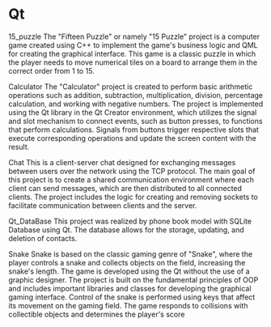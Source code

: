 # Qt

15_puzzle
The "Fifteen Puzzle" or namely "15 Puzzle" project is a computer game created using C++ to implement the game's business logic and QML for creating the graphical interface. This game is a classic puzzle in which the player needs to move numerical tiles on a board to arrange them in the correct order from 1 to 15.

Calculator
The "Calculator" project is created to perform basic arithmetic operations such as addition, subtraction, multiplication, division, percentage calculation, and working with negative numbers. The project is implemented using the Qt library in the Qt Creator environment, which utilizes the signal and slot mechanism to connect events, such as button presses, to functions that perform calculations. Signals from buttons trigger respective slots that execute corresponding operations and update the screen content with the result.

Chat
This is a client-server chat designed for exchanging messages between users over the network using the TCP protocol. The main goal of this project is to create a shared communication environment where each client can send messages, which are then distributed to all connected clients. The project includes the logic for creating and removing sockets to facilitate communication between clients and the server.

Qt_DataBase
This project was realized by phone book model with SQLite Database using Qt. The database allows for the storage, updating, and deletion of contacts.

Snake
Snake is based on the classic gaming genre of "Snake", where the player controls a snake and collects objects on the field, increasing the snake's length. The game is developed using the Qt without the use of a graphic designer. The project is built on the fundamental principles of OOP and includes important libraries and classes for developing the graphical gaming interface.
Control of the snake is performed using keys that affect its movement on the gaming field. The game responds to collisions with collectible objects and determines the player's score 

